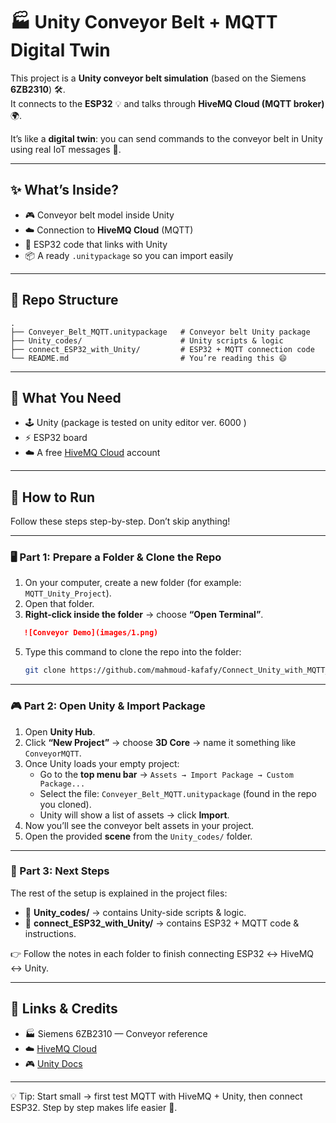 # 🏭 Unity Conveyor Belt + MQTT Digital Twin  

This project is a **Unity conveyor belt simulation** (based on the Siemens **6ZB2310**) 🛠️.  
It connects to the **ESP32** 💡 and talks through **HiveMQ Cloud (MQTT broker)** 🌍.  

It’s like a **digital twin**: you can send commands to the conveyor belt in Unity using real IoT messages 📡.  

---

## ✨ What’s Inside?
- 🎮 Conveyor belt model inside Unity  
- ☁️ Connection to **HiveMQ Cloud** (MQTT)  
- 🔌 ESP32 code that links with Unity  
- 📦 A ready `.unitypackage` so you can import easily  

---

## 📂 Repo Structure
```
.
├── Conveyer_Belt_MQTT.unitypackage   # Conveyor belt Unity package
├── Unity_codes/                      # Unity scripts & logic
├── connect_ESP32_with_Unity/         # ESP32 + MQTT connection code
└── README.md                         # You’re reading this 😄
```

---

## 🧰 What You Need
- 🕹️ Unity (package is tested on unity editor ver. 6000 )  
- ⚡ ESP32 board  
- ☁️ A free [HiveMQ Cloud](https://www.hivemq.com/mqtt-cloud-broker/) account  

---

## 🚀 How to Run

Follow these steps step-by-step. Don’t skip anything!  

---

### 🖥️ Part 1: Prepare a Folder & Clone the Repo
1. On your computer, create a new folder (for example: `MQTT_Unity_Project`).  
2. Open that folder.  
3. **Right-click inside the folder** → choose **“Open Terminal”**.
```markdown
   ![Conveyor Demo](images/1.png)
   ``` 
5. Type this command to clone the repo into the folder:  
   ```bash
   git clone https://github.com/mahmoud-kafafy/Connect_Unity_with_MQTT_DigitalTwin.git
   
---

### 🎮 Part 2: Open Unity & Import Package
1. Open **Unity Hub**.  
2. Click **“New Project”** → choose **3D Core** → name it something like `ConveyorMQTT`.  
3. Once Unity loads your empty project:  
   - Go to the **top menu bar** → `Assets → Import Package → Custom Package...`  
   - Select the file: `Conveyer_Belt_MQTT.unitypackage` (found in the repo you cloned).  
   - Unity will show a list of assets → click **Import**.  
4. Now you’ll see the conveyor belt assets in your project.  
5. Open the provided **scene** from the `Unity_codes/` folder.  

---
### 📂 Part 3: Next Steps
The rest of the setup is explained in the project files:  

- 📝 **Unity_codes/** → contains Unity-side scripts & logic.  
- 📝 **connect_ESP32_with_Unity/** → contains ESP32 + MQTT code & instructions.  

👉 Follow the notes in each folder to finish connecting ESP32 ↔ HiveMQ ↔ Unity.  

---


## 🔗 Links & Credits
- 🏭 Siemens 6ZB2310 — Conveyor reference  
- ☁️ [HiveMQ Cloud](https://www.hivemq.com/mqtt-cloud-broker/)  
- 🎮 [Unity Docs](https://unity.com/)  

---

💡 Tip: Start small → first test MQTT with HiveMQ + Unity, then connect ESP32. Step by step makes life easier 🚦.  
